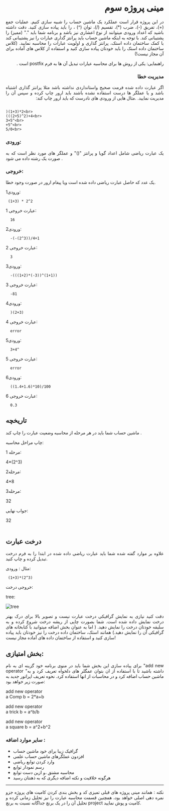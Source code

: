 <div dir='rtl' align="justify">
 
 #  مینی پروژه سوم
 
در این پروژه قرار است عملکرد یک ماشین حساب را شبیه سازی کنیم. عملیات جمع (+)، تفریق (-)، ضرب (*)، تقسیم (/)، توان (^) ، را باید پیاده سازی کنید. 
دقت داشته باشید که اعداد ورودی میتوانند از نوع اعشاری نیز باشد و برنامه شما باید "." (ممیز) را پشتیبانی کند.
با توجه به اینکه ماشین حساب باید پرانتز گداری عبارات را نیز پشتیبانی کند با کمک ساختمان داده استک،  پرانتز گذاری و اولویت عبارات را محاسبه نمایید. 
 (کلاس ساختمان داده استک را باید خودتان پیاده سازی کنید و استفاده از کلاس های آماده برای آن مجاز نیست!)

راهنمایی:
یکی از روش ها برای محاسبه عبارات تبدیل آن ها به فرم postfix است .

### مدیریت خطا
 اگر عبارت داده شده فرمت صحیح واستانداردی نداشته باشد مثلا پرانتز گذاری اشتباه باشد و یا عملگر ها درست استفاده نشده باشند باید ارور چاپ کرده و سپس آن را مدیریت نمایید.
 .مثال هایی از ورودی های نادرست که باید ارور چاپ کند:
 
 <div dir='ltr' align="justify">


 ```

 )(1+3)*2<br>
 (((2+5)^2)+4<br>
 3+5^<br>
 +5^<br>
 5/0<br>

 ```


 <div>

### ورودی:
یک عبارت ریاضی شامل اعداد گویا و پرانتز "()" و عملگر های مورد نظر است که  به صورت یک رشته داده می شود . <br>
### خروجی:
یک عدد که حاصل عبارت ریاضی داده شده است ویا پیغام ارور در صورت وجود خطا.
 
  <div dir='ltr' align="justify">


   ورودی1:

 ```
  (1+3) * 2^2
```

 عبارت خروجی 1:

```
  16
```

  ورودی2:

```
  -(-(2^3))/4+1 
```

  عبارت خروجی 2:

```
  3
```

  ورودی3:

``` 
  -(((1+2)*(-3))^(1+1)) 
```

  عبارت خروجی 3:

```
  -81
```

  ورودی4:

```
  )(2+3) 
```

  عبارت خروجی 4:

```
  error
```

  ورودی5:

```
  3+4^
```

  عبارت خروجی 5:

```
  error
```

  ورودی6:

```
  ((1.4+1.6)*10)/100 
``` 
   
  عبارت خروجی 6:

```
  0.3
```
  
  <div>

## تاریخچه
 ماشین حساب شما باید در هر مرحله از محاسبه وضعیت عبارت را چاپ کند  .

چاپ مراحل محاسبه:
 
 مرحله 1:

4*(2^3)<br>


 مرحله2:
 
 4*8<br>


 مرحله3:
 
 32<br>


 جواب نهایی:<br>


 32<br>
 <br>


## درخت عبارت
 علاوه بر موارد گفته شده شما باید عبارت ریاضی داده شده در ابتدا  را به فرم درخت تبدیل کرده و چاپ کنید.<br>


  مثال :
 ورودی:

 <div dir='ltr' align="justify">

```
 (1+3)*(2^3)
```
 
 <div>

 خروجی درخت:
 
 tree:

 ![tree](https://user-images.githubusercontent.com/70153144/142826292-37bd0066-1964-454f-a66b-fc8a03124bc3.png)

دقت کنید نیازی به نمایش گرافیکی درخت عبارت نیست و تصویر بالا برای درک بهتر درخت نمایش داده شده است.
شما بصورت چاپی از ریشه درخت شروع کرده و به سلیقه خودتان درخت را نمایش دهید. ( اما به عنوان بخش اضافه میتوانید با کتابخانه های گرافیکی آن را نمایش دهید.) 
 همانند استک، ساختمان داده درخت را نیز خودتان باید پیاده سازی کنید و استفاده از ساختمان داده های آماده مجاز نیست!




## بخش امتیازی:
برای پیاده سازی این بخش شما باید  در منوی برنامه خود گزینه ای به نام "add new operator "داشته باشید تا با استفاده از ان بتوان عمگلر های دلخواه تعریف کرد و به ماشین حساب اضافه کرد و در محاسبات از انها استفاده کرد.
 نحوه تعریف اپراتور جدید به صورت زیر خواهد بود:


 add new operator <br>
a Comp b = 2*a+b<br>
 


 add new operator<br>
a trick b = a^b/b<br>


 
add new operator<br>
a square b = a^2+b^2<br>
 
 ### سایر موارد اضافه  :
+ گرافیک زیبا برای خود ماشین حساب
+ افزدون عملگرهای ماشین حساب علمی 
+ وارد کردن توابع ریاضی
+ رسم نمودار توابع
+ محاسبه مشتق ،و ازین دست توابع
+ هرگونه خلاقیت و نکته اضافه دیگری که به ذهنتان رسید

<hr>

  نکته :  همانند مینی پروژه های قبلی تمیزی کد و بخش بندی کردن کامیت های پروژه جزو نمره دهی اصلی خواهد بود، همچنین قسمت محاسبه عبارت را نیز تحلیل زمانی کرده و تحلیل آن را در یک برنچ جداگانه نسبت به برنچ project کامیت و پوش نمایید.
 <div>



